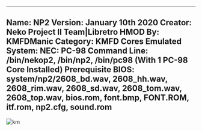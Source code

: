 -----------------------
Name: NP2
Version: January 10th 2020
Creator: Neko Project II Team|Libretro
HMOD By: KMFDManic
Category: KMFD Cores
Emulated System: NEC: PC-98
Command Line: /bin/nekop2, /bin/np2, /bin/pc98 (With 1 PC-98 Core Installed)
Prerequisite BIOS: system/np2/2608_bd.wav, 2608_hh.wav, 2608_rim.wav, 2608_sd.wav, 2608_tom.wav, 2608_top.wav, bios.rom, font.bmp, FONT.ROM, itf.rom, np2.cfg, sound.rom
-----------------------
![km](https://i.imgur.com/CkNEqvS.png)
